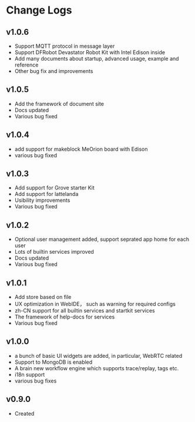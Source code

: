 Change Logs
===========================
## v1.0.6

* Support MQTT protocol in message layer
* Support DFRobot Devastator Robot Kit with Intel Edison inside
* Add many documents about startup, advanced usage,  example and reference 
* Other bug fix and improvements

## v1.0.5

* Add the framework of document site
* Docs updated
* Various bug fixed

## v1.0.4
* add support for makeblock MeOrion board with Edison
* various bug fixed

## v1.0.3

* Add support for Grove starter Kit
* Add support for lattelanda
* Usibility improvements
* Various bug fixed

## v1.0.2

* Optional user management added, support seprated app home for each user
* Lots of builtin services improved
* Docs updated
* Various bug fixed

## v1.0.1

* Add store based on file
* UX optimization in WebIDE， such as warning for required configs
* zh-CN support for all builtin services and startkit services
* The framework of help-docs for services 
* Various bug fixed

## v1.0.0

* a bunch of basic UI widgets are added, in particular, WebRTC related
* Support to MongoDB is enabled
* A brain new workflow engine which supports trace/replay, tags etc.
* i18n support
* various bug fixes

## v0.9.0

* Created
